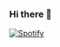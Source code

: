 ### Hi there 👋

[![Spotify](https://romaincabirol.vercel.app/api/spotify-realtime-github-profile)](https://open.spotify.com/user/laeh_da_funk)

<!--
**romaincabirol/romaincabirol** is a ✨ _special_ ✨ repository because its `README.md` (this file) appears on your GitHub profile.

Here are some ideas to get you started:

- 🔭 I’m currently working on ...
- 🌱 I’m currently learning ...
- 👯 I’m looking to collaborate on ...
- 🤔 I’m looking for help with ...
- 💬 Ask me about ...
- 📫 How to reach me: ...
- 😄 Pronouns: ...
- ⚡ Fun fact: ...
-->
